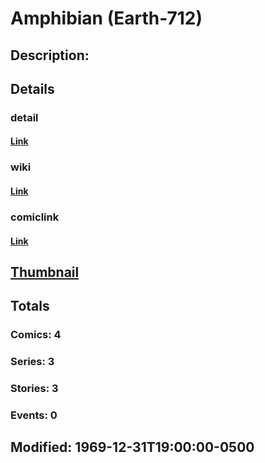# Amphibian (Earth-712)
## Description: 
## Details
### detail
#### [Link](http://marvel.com/characters/137/amphibian?utm_campaign=apiRef&utm_source=225578a89fc76f3d20fbffda5d17a88d)
### wiki
#### [Link](http://marvel.com/universe/Amphibian_(Earth-712)?utm_campaign=apiRef&utm_source=225578a89fc76f3d20fbffda5d17a88d)
### comiclink
#### [Link](http://marvel.com/comics/characters/1010673/amphibian_earth-712?utm_campaign=apiRef&utm_source=225578a89fc76f3d20fbffda5d17a88d)
## [Thumbnail](http://i.annihil.us/u/prod/marvel/i/mg/b/40/image_not_available.jpg)
## Totals
### Comics: 4
### Series: 3
### Stories: 3
### Events: 0
## Modified: 1969-12-31T19:00:00-0500